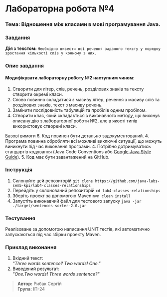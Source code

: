 # Лабораторна робота №4

### Тема: Відношення між класами в мові програмування Java.

### Завдання
**Дія з текстом:** `Необхідно вивести всі речення заданого тексту у порядку зростання кількості слів у кожному з них.`

### Опис завдання
#### Модифікувати лабораторну роботу №2 наступним чином:
1. Створити для літер, слів, речень, розділових знаків та тексту створити окремі класи.
2. Слово повинно складатися з масиву літер, речення з масиву слів та розділових знаків, текст з масиву речень.
3. Замінити послідовність табуляцій та пробілів одним пробілом.
4. Створити клас, який складається з виконавчого методу, що виконує описану дію з лабораторної роботи №2, але в якості типів використовує створені класи.

Базові вимоги
6. Код повинен бути детально задокументований.
4. Програма повинна обробляти всі можливі виключні ситуації, що можуть виникнути під час виконання програми.
4. Потрібно дотримуватись стандартів кодування (Java Code Conventions або [Google Java Style Guide](https://google.github.io/styleguide/javaguide.html)).
5. Код має бути завантажений на GitHub.

### Інструкція
1. Склонуйте цей репозиторій `git clone https://github.com/java-labs-sem5-kpi/lab4-classes-relationships`
2. Перейдіть у склонований репозиторій `cd lab4-classes-relationships`
3. Зберіть проект за допомогою Maven `mvn clean install`
4. Запустіть виконавчий файл для тестового запуску `java -jar ./target/sentences-sorter-2.0.jar`

### Тестування
Реалізоване за допомогою написання UNIT тестів, які автоматично запускаються під час збірки проекту Maven.

### Приклад виконання

1. Вхідний текст:  
   _"Three words sentence? Two words! One."_
2. Виведений результат:  
   _"One.Two words! Three words sentence?"_

> **Автор:** Рибак Сергій  
> **Група:** ІП-24